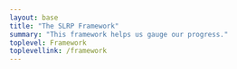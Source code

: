 ```yaml
---
layout: base
title: "The SLRP Framework"
summary: "This framework helps us gauge our progress."
toplevel: Framework
toplevellink: /framework
---
```






